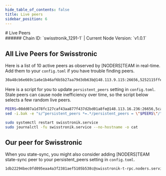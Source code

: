 ```yaml
---
hide_table_of_contents: false
title: Live peers
sidebar_position: 6
---
```


<div class="h1-with-icon icon-swisstronic">
# Live Peers
</div>
###### Chain ID: `swisstronik_1291-1` | Current Node Version: `v1.0.1`

## All Live Peers for Swisstronic
Here is a list of 10 active peers as observed by [NODERS]TEAM in real-time. Add them to your `config.toml` if you have trouble finding peers.

```bash
30a48cb6e669c1a6e1b46af6b5b27aa79d3db63b@148.113.9.115:26656,5252115ffe888beaf35e00a7bfe92f1aa4210ddb@37.59.22.150:26656,5cada5d76c6fddab74981b4ca430e0771b6ec35e@57.129.28.235:26656,3cb2105b9ae008f0711ca5d2e285485b6c3ad1ec@148.113.8.228:26656,b368e2232e4cdec602c96b77505401f94a643847@148.113.1.150:17156,1f35bf4128576d94c99297a2e33b06b7ee0ae3d2@146.59.111.161:26656,79a61fe7d8dfe68d3a3b7abf8b96db708ab4cf14@148.113.9.130:26656,08dd07a1d78fc127caf43aa877f437d2bd01a8fe@148.113.16.236:26656,938602a61369289178895f26669859b64dea588f@2001:26656,38b85901aa0eccb8c3219ca75ec02761cea26746@198.244.215.142:26656
```

Here is a script for you to update `persistent_peers` setting in `config.toml`. Stale peers can cause node inefficiency over time, so the script below selects a few random live peers.

```bash
PEERS=08dd07a1d78fc127caf43aa877f437d2bd01a8fe@148.113.16.236:26656,5cada5d76c6fddab74981b4ca430e0771b6ec35e@57.129.28.235:26656,30a48cb6e669c1a6e1b46af6b5b27aa79d3db63b@148.113.9.115:26656,1f35bf4128576d94c99297a2e33b06b7ee0ae3d2@146.59.111.161:26656,38b85901aa0eccb8c3219ca75ec02761cea26746@198.244.215.142:26656
sed -i.bak -e "s/^persistent_peers *=.*/persistent_peers = \"$PEERS\"/" ~/.swisstronik/config/config.toml

sudo systemctl restart swisstronik.service
sudo journalctl -fu swisstronik.service --no-hostname -o cat
```

## Our peer for Swisstronic
When you state-sync, you might also consider adding [NODERS]TEAM state-sync peer to your persistent_peers setting in `config.toml`.

```bash
1db22294bec0fd095eaa4a3f2381aef5105b538c@swisstronik-t-rpc.noders.services:26656
```